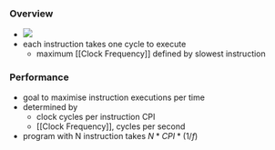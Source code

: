 
### Overview
+ ![](../../z_images/Pasted%20image%2020221112165957.png)
+ each instruction takes one cycle to execute
	+ maximum [[Clock Frequency]] defined by slowest instruction

### Performance
+ goal to maximise instruction executions per time
+ determined by
	+ clock cycles per instruction CPI
	+ [[Clock Frequency]], cycles per second
+ program with N instruction takes $N*CPI*(1/f)$